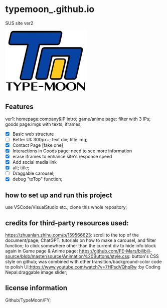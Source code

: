# typemoon_.github.io
SUS site ver2


[![icon](img/261px-Type-moon.svg.webp)](https://gruuis.github.io/typemoon_.github.io)

## Features
ver1: 
homepage:company&IP intro;
game/anime page: filter with 3 IPs;
goods page:imgs with texts;
iframes;

- [x] Basic web structure
- [ ] Better UI: 300px+; text div; title img;
- [x] Contact Page [fake one]
- [x] Interactions in Goods page: need to see more information
- [x] erase iframes to enhance site's response speed
- [x] Add social media link
- [x] alt; title;
- [ ] Draggable carousel;
- [x] debug "toTop" function;

## how to set up and run this project
use VSCode/VisualStudio etc., clone this whole repository;

## credits for third-party resources used:
https://zhuanlan.zhihu.com/p/159566623: scroll to the top of the document/page;
ChatGPT: tutorials on how to make a carousel, and filter function; to click somewhere other than the current div to hide info block again in Game page & Anime page;
https://github.com/FE-Mars/bilibili-source/blob/master/source/Animation%20Buttons/style.css: button's CSS style on github; was combined with other transition/background-color code to polish UI;https://www.youtube.com/watch?v=7HPsdVQhpRw :by Coding Nepal:draggable image slider;

## license information
Github/TypeMoon/FY;